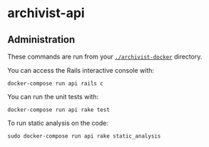 # archivist-api

## Administration

These commands are run from your [`./archivist-docker`](https://github.com/ArchivistProject/archivist-docker) directory.

You can access the Rails interactive console with:

    docker-compose run api rails c

You can run the unit tests with:

    docker-compose run api rake test

To run static analysis on the code:

    sudo docker-compose run api rake static_analysis
